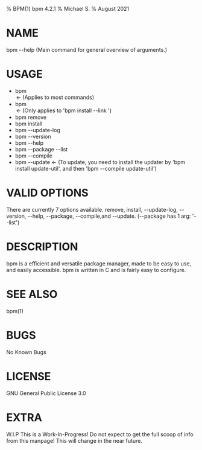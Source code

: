 % BPM(1) bpm 4.2.1
% Michael S.
% August 2021

# NAME
bpm --help (Main command for general overview of arguments.)

# USAGE
- bpm <option> <argument> <- (Applies to most commands)
- bpm <option> <argument> <argument1> <- (Only applies to 'bpm install --link <link>')
- bpm remove <package>
- bpm install <package>
- bpm --update-log
- bpm --version
- bpm --help
- bpm --package --list
- bpm --compile <package>
- bpm --update <- (To update, you need to install the updater by 'bpm install update-util', and then 'bpm --compile update-util')

# VALID OPTIONS
There are currently 7 options available.
remove, install, --update-log, --version, --help, --package, --compile,and --update. (--package has 1 arg: '--list')

# DESCRIPTION
bpm is a efficient and versatile package manager, made to be easy to use, and easily accessible. bpm is 
written in C and is fairly easy to configure.

# SEE ALSO
bpm(1)

# BUGS
No Known Bugs

# LICENSE
GNU General Public License 3.0

# EXTRA
W.I.P This is a Work-In-Progress! Do not expect to get the full scoop of info from 
this manpage! This will change in the near future.